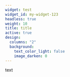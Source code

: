 ```yaml
---
widget: test
widget_id: my-widget-123
headless: true
weight: 10
title: title
active: true
design:
  columns: "2"
  background:
    text_color_light: false
    image_darken: 0
---
```

t﻿ext
